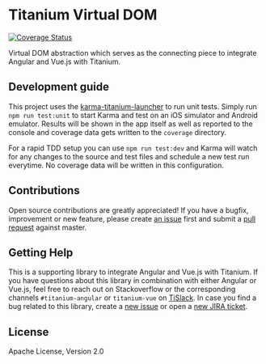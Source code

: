 # Titanium Virtual DOM

[![Coverage Status](https://coveralls.io/repos/github/appcelerator/titanium-vdom/badge.svg?branch=master)](https://coveralls.io/github/appcelerator/titanium-vdom?branch=master)

Virtual DOM abstraction which serves as the connecting piece to integrate Angular and Vue.js with Titanium.

## Development guide

This project uses the [karma-titanium-launcher](https://github.com/appcelerator/karma-titanium-launcher) to run unit tests. Simply run `npm run test:unit` to start Karma and test on an iOS simulator and Android emulator. Results will be shown in the app itself as well as reported to the console and coverage data gets written to the `coverage` directory.

For a rapid TDD setup you can use `npm run test:dev` and Karma will watch for any changes to the source and test files and schedule a new test run everytime. No coverage data will be written in this configuration.

## Contributions

Open source contributions are greatly appreciated! If you have a bugfix, improvement or new feature, please create
[an issue](https://github.com/appcelerator-modules/titanium-socketio/issues/new) first and submit a [pull request](https://github.com/appcelerator-modules/titanium-socketio/pulls/new) against master.

## Getting Help

This is a supporting library to integrate Angular and Vue.js with Titanium. If you have questions about this library in combination with either Angular or Vue.js, feel free to reach out on Stackoverflow or the corresponding channels
`#titanium-angular` or `titanium-vue` on [TiSlack](http://tislack.org). In case you find a bug related to this library, create a [new issue](/issues/new)
or open a [new JIRA ticket](https://jira.appcelerator.org).

## License

Apache License, Version 2.0
